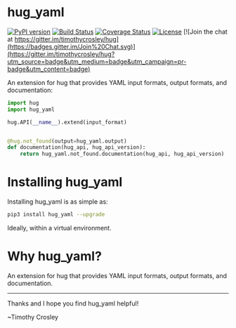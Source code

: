 hug_yaml
===================

[![PyPI version](https://badge.fury.io/py/hug_yaml.svg)](http://badge.fury.io/py/hug_yaml)
[![Build Status](https://travis-ci.org/timothycrosley/hug_yaml.svg?branch=master)](https://travis-ci.org/timothycrosley/hug_yaml)
[![Coverage Status](https://coveralls.io/repos/timothycrosley/hug_yaml/badge.svg?branch=master&service=github)](https://coveralls.io/github/timothycrosley/hug_yaml?branch=master)
[![License](https://img.shields.io/github/license/mashape/apistatus.svg)](https://pypi.python.org/pypi/hug_yaml/)
[![Join the chat at https://gitter.im/timothycrosley/hug](https://badges.gitter.im/Join%20Chat.svg)](https://gitter.im/timothycrosley/hug?utm_source=badge&utm_medium=badge&utm_campaign=pr-badge&utm_content=badge)

An extension for hug that provides YAML input formats, output formats, and documentation:

```py
import hug
import hug_yaml

hug.API(__name__).extend(input_format)


@hug.not_found(output=hug_yaml.output)
def documentation(hug_api, hug_api_version):
    return hug_yaml.not_found.documentation(hug_api, hug_api_version)
```

Installing hug_yaml
===================

Installing hug_yaml is as simple as:

```bash
pip3 install hug_yaml --upgrade
```

Ideally, within a virtual environment.


Why hug_yaml?
===================

An extension for hug that provides YAML input formats, output formats, and documentation.

--------------------------------------------

Thanks and I hope you find hug_yaml helpful!

~Timothy Crosley
